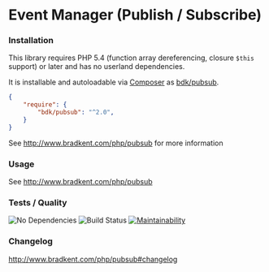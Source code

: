 Event Manager (Publish / Subscribe)
===============

### Installation
This library requires PHP 5.4 (function array dereferencing, closure `$this` support) or later and has no userland dependencies.

It is installable and autoloadable via [Composer](https://getcomposer.org/) as [bdk/pubsub](https://packagist.org/packages/bdk/pubsub).

```json
{
    "require": {
        "bdk/pubsub": "^2.0",
    }
}
```

See http://www.bradkent.com/php/pubsub for more information

### Usage

See http://www.bradkent.com/php/pubsub

### Tests / Quality
![No Dependencies](https://img.shields.io/badge/dependencies-none-333333.svg)
![Build Status](https://img.shields.io/github/actions/workflow/status/bkdotcom/PubSub/phpunit.yml.svg?logo=github)
[![Maintainability](https://img.shields.io/codeclimate/maintainability/bkdotcom/PubSub.svg?logo=codeclimate)](https://codeclimate.com/github/bkdotcom/PubSub)

### Changelog
http://www.bradkent.com/php/pubsub#changelog

